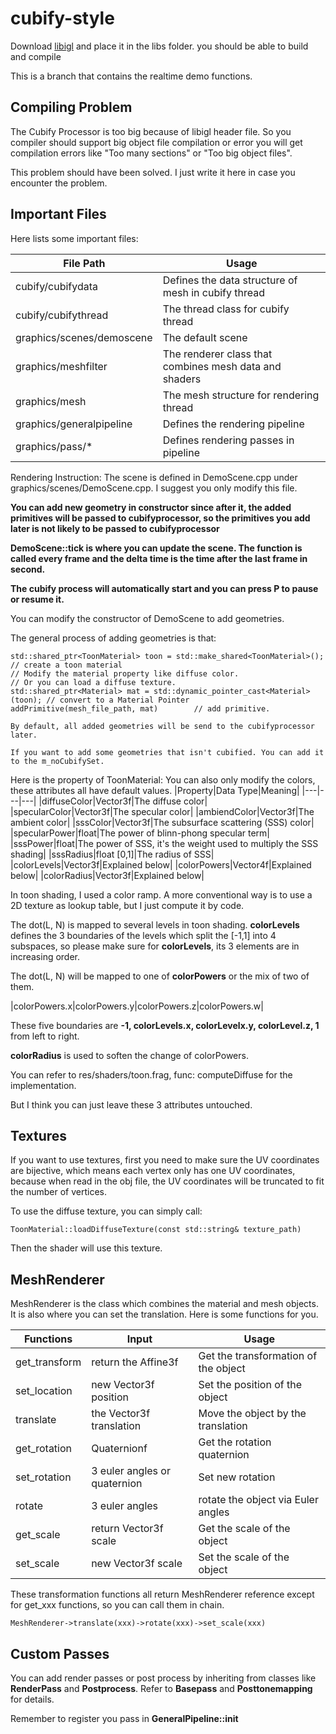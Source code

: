 # cubify-style

Download [libigl](https://github.com/libigl/libigl) and place it in the libs folder. you should be able to build and compile

This is a branch that contains the realtime demo functions.

## Compiling Problem
The Cubify Processor is too big because of libigl header file. So you compiler should support big object file compilation or error you will get compilation errors like "Too many sections" or "Too big object files".

This problem should have been solved. I just write it here in case you encounter the problem.

## Important Files

Here lists some important files:

|File Path|Usage|
|---|---|
|cubify/cubifydata|Defines the data structure of mesh in cubify thread|
|cubify/cubifythread|The thread class for cubify thread|
|graphics/scenes/demoscene|The default scene|
|graphics/meshfilter|The renderer class that combines mesh data and shaders|
|graphics/mesh|The mesh structure for rendering thread|
|graphics/generalpipeline|Defines the rendering pipeline|
|graphics/pass/*|Defines rendering passes in pipeline|


Rendering Instruction:
The scene is defined in DemoScene.cpp under graphics/scenes/DemoScene.cpp. I suggest you only modify this file.

**You can add new geometry in constructor since after it, the added primitives will be passed to cubifyprocessor, so the primitives you add later is not likely to be passed to cubifyprocessor**

**DemoScene::tick is where you can update the scene. The function is called every frame and the delta time is the time after the last frame in second.**

**The cubify process will automatically start and you can press P to pause or resume it.**

You can modify the constructor of DemoScene to add geometries.

The general process of adding geometries is that:

```
std::shared_ptr<ToonMaterial> toon = std::make_shared<ToonMaterial>();  // create a toon material
// Modify the material property like diffuse color.
// Or you can load a diffuse texture.
std::shared_ptr<Material> mat = std::dynamic_pointer_cast<Material>(toon); // convert to a Material Pointer
addPrimitive(mesh_file_path, mat)        // add primitive.
```

`By default, all added geometries will be send to the cubifyprocessor later.`

`If you want to add some geometries that isn't cubified. You can add it to the m_noCubifySet.`

Here is the property of ToonMaterial:
You can also only modify the colors, these attributes all have default values.
|Property|Data Type|Meaning|
|---|---|---|
|diffuseColor|Vector3f|The diffuse color|
|specularColor|Vector3f|The specular color|
|ambiendColor|Vector3f|The ambient color|
|sssColor|Vector3f|The subsurface scattering (SSS) color|
|specularPower|float|The power of blinn-phong specular term|
|sssPower|float|The power of SSS, it's the weight used to multiply the SSS shading|
|sssRadius|float [0,1]|The radius of SSS|
|colorLevels|Vector3f|Explained below|
|colorPowers|Vector4f|Explained below|
|colorRadius|Vector3f|Explained below|

In toon shading, I used a color ramp. A more conventional way is to use a 2D texture as lookup table, but I just compute it by code.

The dot(L, N) is mapped to several levels in toon shading. **colorLevels** defines the 3 boundaries of the levels which split the [-1,1] into 4 subspaces, so please make sure for **colorLevels**, its 3 elements are in increasing order.

The dot(L, N) will be mapped to one of **colorPowers** or the mix of two of them.

|colorPowers.x|colorPowers.y|colorPowers.z|colorPowers.w|

These five boundaries are **-1, colorLevels.x, colorLevelx.y, colorLevel.z, 1** from left to right.

**colorRadius** is used to soften the change of colorPowers.

You can refer to res/shaders/toon.frag, func: computeDiffuse for the implementation.

But I think you can just leave these 3 attributes untouched.

## Textures

If you want to use textures, first you need to make sure the UV coordinates are bijective, which means each vertex only has one UV coordinates, because when read in the obj file, the UV coordinates will be truncated to fit the number of vertices.

To use the diffuse texture, you can simply call:

```
ToonMaterial::loadDiffuseTexture(const std::string& texture_path)
```

Then the shader will use this texture.

## MeshRenderer

MeshRenderer is the class which combines the material and mesh objects.
It is also where you can set the translation. Here is some functions for you.

|Functions|Input|Usage|
|---|---|---|
|get_transform|return the Affine3f|Get the transformation of the object|
|set_location|new Vector3f position|Set the position of the object|
|translate|the Vector3f translation|Move the object by the translation|
|get_rotation|Quaternionf|Get the rotation quaternion|
|set_rotation|3 euler angles or quaternion|Set new rotation|
|rotate|3 euler angles|rotate the object via Euler angles|
|get_scale|return Vector3f scale|Get the scale of the object|
|set_scale|new Vector3f scale|Set the scale of the object|

These transformation functions all return MeshRenderer reference except for get_xxx functions, so you can call them in chain.

```
MeshRenderer->translate(xxx)->rotate(xxx)->set_scale(xxx)
```

## Custom Passes

You can add render passes or post process by inheriting from classes like **RenderPass** and **Postprocess**. Refer to **Basepass** and **Posttonemapping** for details.

Remember to register you pass in **GeneralPipeline::init**